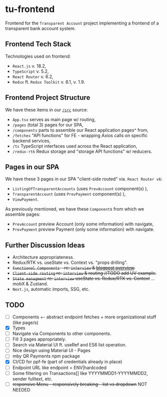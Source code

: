 # tu-frontend
Frontend for the `Transparent Account` project implementing a frontend of a transparent bank account system.  

## Frontend Tech Stack
Technologies used on frontend:
- `React.js` v. 18.2,
- `TypeScript` v. 5.2,
- `React Router` v. 6.2,
- `Redux` ft. `Redux Toolkit` v. 8.1, v. 1.9.

## Frontend Project Structure
We have these items in our [`/src`](https://github.com/KlosStepan/tu-frontend/tree/main/src) source:  
- `App.tsx` serves as main page w/ routing,
- `/pages` (total 3) pages for our SPA,
- `/components` parts to assemble our React application pages^ from,
- `/fetches` "API functions" for FE - wrapping Axios calls on specific backend services,
- `/ts` TypeScript interfaces used across the React application,
- `/redux-rtk` Redux storage and "storage API functions" w/ reducers.

## Pages in our SPA
We have these 3 pages in our SPA "client-side routed" via. `React Router v6`:
- `ListingOfTransparentAccounts` (uses `PrevAccount` component(s) ),
- `TransparentAccount` (uses `PrevPayment` component(s) ),
- `ViewPayment`.  

As previously mentioned, we have these `Component`s from which we assemble pages:
- `PrevAccount` preview Account (only some information) with navigate,
- `PrevPayment` preview Payment (only some information) with navigate.

## Further Discussion Ideas
- Architecture appropriateness.
- Redux/RTK vs. useState vs. Context vs. "props drilling".
- ~~`Functional Components` - re: `interview` & [blogpost overview](http://blog.stkl.cz/8-react-component-overview/).~~
- ~~`Client-side routing` re: `interview` & routing //TODO add UV example.~~
- ~~`State managment` re: `interview` useState vs. Redux/RTK vs. Context~~ ... mobX & Zustand.
- `Next.js`, automatic imports, SSG, etc. 

## TODO
- [ ] Components +- abstract endpoint fetches + more organizational stuff (like page/s) 
- [x] Types
- [ ] Navigate via Components to other components.
- [ ] Fill 3 pages appropriately.
- [ ] Search via Material UI ft. useRef and ES6 list operation.
- [ ] Nice design using Material UI - Pages
- [ ] mby QR Payments npm package
- [x] CI/CD for ppf-fe (part of credentials already in place)
- [ ] Endpoint URL like endpoint = ENV|hardcoded
- [ ] Some filtering on Transactions[] like YYYYMMDD1-YYYYMMDD2, sender fulltext, etc.
- [ ] ~~responsive Menu - responsively breaking - list vs dropdown~~ NOT NEEDED